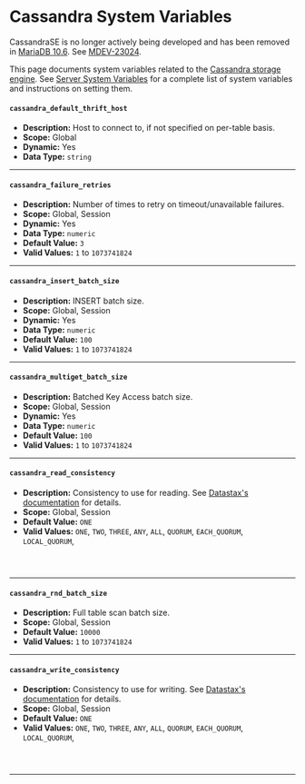 # Cassandra System Variables

CassandraSE is no longer actively being developed and has been removed in [MariaDB 10.6](/kb/en/what-is-mariadb-106/). See [MDEV-23024](https://jira.mariadb.org/browse/MDEV-23024).

This page documents system variables related to the [Cassandra storage engine](/columns-storage-engines-and-plugins/storage-engines/legacy-storage-engines/cassandra/). See [Server System Variables](/replication/optimization-and-tuning/system-variables/server-system-variables/) for a complete list of system variables and instructions on setting them.

#### `cassandra_default_thrift_host`

- <strong>Description:</strong> Host to connect to, if not specified on per-table basis.
- <strong>Scope:</strong> Global
- <strong>Dynamic:</strong> Yes
- <strong>Data Type:</strong> `string`

---

#### `cassandra_failure_retries`

- <strong>Description:</strong> Number of times to retry on timeout/unavailable failures.
- <strong>Scope:</strong> Global, Session
- <strong>Dynamic:</strong> Yes
- <strong>Data Type:</strong> `numeric`
- <strong>Default Value:</strong> `3`
- <strong>Valid Values:</strong> `1` to `1073741824`

---

#### `cassandra_insert_batch_size`

- <strong>Description:</strong> INSERT batch size.
- <strong>Scope:</strong> Global, Session
- <strong>Dynamic:</strong> Yes
- <strong>Data Type:</strong> `numeric`
- <strong>Default Value:</strong> `100`
- <strong>Valid Values:</strong> `1` to `1073741824`

---

#### `cassandra_multiget_batch_size`

- <strong>Description:</strong> Batched Key Access batch size.
- <strong>Scope:</strong> Global, Session
- <strong>Dynamic:</strong> Yes
- <strong>Data Type:</strong> `numeric`
- <strong>Default Value:</strong> `100`
- <strong>Valid Values:</strong> `1` to `1073741824`

---

#### `cassandra_read_consistency`

- <strong>Description:</strong> Consistency to use for reading. See [Datastax's documentation](http://www.datastax.com/documentation/cassandra/2.0/cassandra/dml/dml_config_consistency_c.html) for details.
- <strong>Scope:</strong> Global, Session
- <strong>Default Value:</strong> `ONE`
- <strong>Valid Values:</strong> `ONE`, `TWO`, `THREE`, `ANY`, `ALL`, `QUORUM`, `EACH_QUORUM`, `LOCAL_QUORUM`, <code>
</code>

---

#### `cassandra_rnd_batch_size`

- <strong>Description:</strong> Full table scan batch size.
- <strong>Scope:</strong> Global, Session
- <strong>Default Value:</strong> `10000`
- <strong>Valid Values:</strong> `1` to `1073741824`

---

#### `cassandra_write_consistency`

- <strong>Description:</strong> Consistency to use for writing. See [Datastax's documentation](http://www.datastax.com/documentation/cassandra/2.0/cassandra/dml/dml_config_consistency_c.html) for details.
- <strong>Scope:</strong> Global, Session
- <strong>Default Value:</strong> `ONE`
- <strong>Valid Values:</strong> `ONE`, `TWO`, `THREE`, `ANY`, `ALL`, `QUORUM`, `EACH_QUORUM`, `LOCAL_QUORUM`, <code>
</code>

---